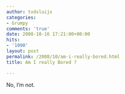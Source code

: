 ```yaml
---
author: tvdsluijs
categories:
- Grumpy
comments: 'true'
date: 2008-10-16 17:21:00+00:00
hits:
- '1090'
layout: post
permalink: /2008/10/am-i-really-bored.html
title: Am I really Bored ?

---
```

No, I&#8217;m not.  
<a name="more"></a>